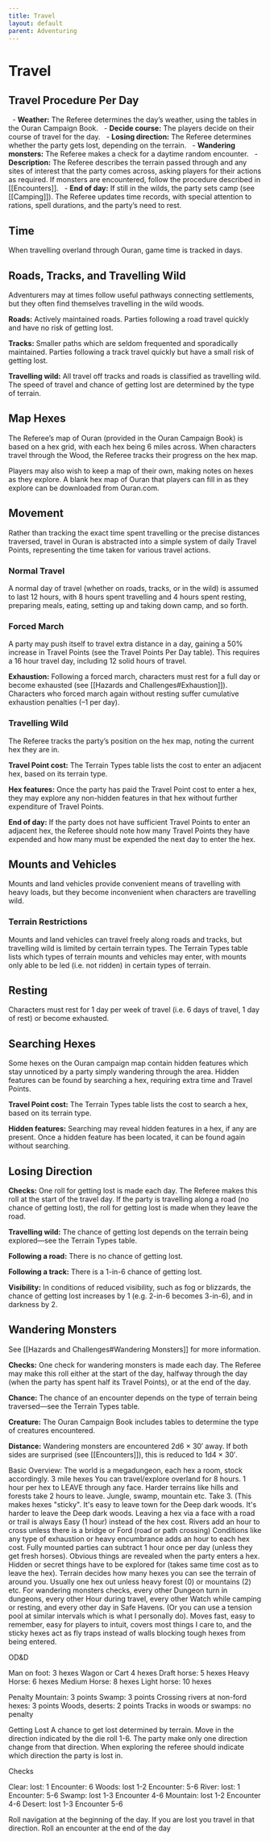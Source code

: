 ```yaml
---
title: Travel
layout: default
parent: Adventuring
---
```

# Travel

## Travel Procedure Per Day

  - **Weather:** The Referee determines the day’s weather, using the tables in the Ouran Campaign Book.
  - **Decide course:** The players decide on their course of travel for the day.
  - **Losing direction:** The Referee determines whether the party gets lost, depending on the terrain.
  - **Wandering monsters:** The Referee makes a check for a daytime random encounter.
  - **Description:** The Referee describes the terrain passed through and any sites of interest that the party comes across, asking players for their actions as required. If monsters are encountered, follow the procedure described in [[Encounters]].
  - **End of day:** If still in the wilds, the party sets camp (see [[Camping]]). The Referee updates time records, with special attention to rations, spell durations, and the party’s need to rest.

## Time

When travelling overland through Ouran, game time is tracked in days.

## Roads, Tracks, and Travelling Wild

Adventurers may at times follow useful pathways connecting settlements, but they often find themselves travelling in the wild woods.

**Roads:** Actively maintained roads. Parties following a road travel quickly and have no risk of getting lost.

**Tracks:** Smaller paths which are seldom frequented and sporadically maintained. Parties following a track travel quickly but have a small risk of getting lost.

**Travelling wild:** All travel off tracks and roads is classified as travelling wild. The speed of travel and chance of getting lost are determined by the type of terrain.

## Map Hexes

The Referee’s map of Ouran (provided in the Ouran Campaign Book) is based on a hex grid, with each hex being 6 miles across. When characters travel through the Wood, the Referee tracks their progress on the hex map.

Players may also wish to keep a map of their own, making notes on hexes as they explore. A blank hex map of Ouran that players can fill in as they explore can be downloaded from Ouran.com.

## Movement

Rather than tracking the exact time spent travelling or the precise distances traversed, travel in Ouran is abstracted into a simple system of daily Travel Points, representing the time taken for various travel actions. 

### Normal Travel

A normal day of travel (whether on roads, tracks, or in the wild) is assumed to last 12 hours, with 8 hours spent travelling and 4 hours spent resting, preparing meals, eating, setting up and taking down camp, and so forth.

### Forced March

A party may push itself to travel extra distance in a day, gaining a 50% increase in Travel Points (see the Travel Points Per Day table). This requires a 16 hour travel day, including 12 solid hours of travel.

**Exhaustion:** Following a forced march, characters must rest for a full day or become exhausted (see [[Hazards and Challenges#Exhaustion]]). Characters who forced march again without resting suffer cumulative exhaustion penalties (–1 per day).

### Travelling Wild

The Referee tracks the party’s position on the hex map, noting the current hex they are in.

**Travel Point cost:** The Terrain Types table lists the cost to enter an adjacent hex, based on its terrain type.

**Hex features:** Once the party has paid the Travel Point cost to enter a hex, they may explore any non-hidden features in that hex without further expenditure of Travel Points.

**End of day:** If the party does not have sufficient Travel Points to enter an adjacent hex, the Referee should note how many Travel Points they have expended and how many must be expended the next day to enter the hex.

## Mounts and Vehicles

Mounts and land vehicles provide convenient means of travelling with heavy loads, but they become inconvenient when characters are travelling wild.

### Terrain Restrictions

Mounts and land vehicles can travel freely along roads and tracks, but travelling wild is limited by certain terrain types. The Terrain Types table lists which types of terrain mounts and vehicles may enter, with mounts only able to be led (i.e. not ridden) in certain types of terrain.

## Resting

Characters must rest for 1 day per week of travel (i.e. 6 days of travel, 1 day of rest) or become exhausted.

## Searching Hexes

Some hexes on the Ouran campaign map contain hidden features which stay unnoticed by a party simply wandering through the area. Hidden features can be found by searching a hex, requiring extra time and Travel Points.

**Travel Point cost:** The Terrain Types table lists the cost to search a hex, based on its terrain type.

**Hidden features:** Searching may reveal hidden features in a hex, if any are present. Once a hidden feature has been located, it can be found again without searching.

## Losing Direction

**Checks:** One roll for getting lost is made each day. The Referee makes this roll at the start of the travel day. If the party is travelling along a road (no chance of getting lost), the roll for getting lost is made when they leave the road.

**Travelling wild:** The chance of getting lost depends on the terrain being explored—see the Terrain Types table.

**Following a road:** There is no chance of getting lost. 

**Following a track:** There is a 1-in-6 chance of getting lost. 

**Visibility:** In conditions of reduced visibility, such as fog or blizzards, the chance of getting lost increases by 1 (e.g. 2-in-6 becomes 3-in-6), and in darkness by 2.


## Wandering Monsters

See [[Hazards and Challenges#Wandering Monsters]] for more information.

**Checks:** One check for wandering monsters is made each day. The Referee may make this roll either at the start of the day, halfway through the day (when the party has spent half its Travel Points), or at the end of the day.

**Chance:** The chance of an encounter depends on the type of terrain being traversed—see the Terrain Types table.

**Creature:** The Ouran Campaign Book includes tables to determine the type of creatures encountered.

**Distance:** Wandering monsters are encountered 2d6 × 30′ away. If both sides are surprised (see [[Encounters]]), this is reduced to 1d4 × 30′.


Basic Overview:
The world is a megadungeon, each hex a room, stock accordingly.
3 mile hexes
You can travel/explore overland for 8 hours.
1 hour per hex to LEAVE through any face.
Harder terrains like hills and forests take 2 hours to leave. Jungle, swamp, mountain etc. Take 3. (This makes hexes "sticky". It's easy to leave town for the Deep dark woods. It's harder to leave the Deep dark woods.
Leaving a hex via a face with a road or trail is always Easy (1 hour) instead of the hex cost.
Rivers add an hour to cross unless there is a bridge or Ford (road or path crossing)
Conditions like any type of exhaustion or heavy encumbrance adds an hour to each hex cost.
Fully mounted parties can subtract 1 hour once per day (unless they get fresh horses).
Obvious things are revealed when the party enters a hex. Hidden or secret things have to be explored for (takes same time cost as to leave the hex).
Terrain decides how many hexes you can see the terrain of around you. Usually one hex out unless heavy forest (0) or mountains (2) etc.
For wandering monsters checks, every other Dungeon turn in dungeons, every other Hour during travel, every other Watch while camping or resting, and every other day in Safe Havens. (Or you can use a tension pool at similar intervals which is what I personally do).
Moves fast, easy to remember, easy for players to intuit, covers most things I care to, and the sticky hexes act as fly traps instead of walls blocking tough hexes from being entered.


OD&D

Man on foot: 3 hexes
Wagon or Cart 4 hexes
Draft horse: 5 hexes
Heavy Horse: 6 hexes
Medium Horse: 8 hexes
Light horse: 10 hexes


Penalty
Mountain: 3 points
Swamp: 3 points
Crossing rivers at non-ford hexes: 3 points
Woods, deserts: 2 points
Tracks in woods or swamps: no penalty

Getting Lost
A chance to get lost determined by terrain.
Move in the direction indicated by the die roll 1-6. The party make only one direction change from that direction. When exploring the referee should indicate which direction the party is lost in.

Checks

Clear: lost: 1 Encounter: 6
Woods: lost 1-2 Encounter: 5-6
River: lost: 1 Encounter: 5-6
Swamp: lost 1-3 Encounter 4-6
Mountain: lost 1-2 Encounter 4-6
Desert: lost 1-3 Encounter 5-6

Roll navigation at the beginning of the day. If you are lost you travel in that direction.
Roll an encounter at the end of the day

